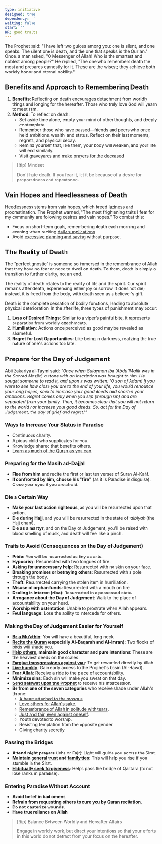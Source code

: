 ```yaml
---
type: initiative
designed: true
dependency: ''
waiting: false
start: ''
KR: good traits
---
```


The Prophet said: "I have left two guides among you: one is silent, and one speaks. The silent one is death, and the one that speaks is the Qur'an." Once, a man asked, "O Messenger of Allah! Who is the smartest and noblest among people?" He replied, "The one who remembers death the most and prepares earnestly for it. These are the wisest; they achieve both worldly honor and eternal nobility."

## Benefits and Approach to Remembering Death

1. **Benefits**: Reflecting on death encourages detachment from worldly things and longing for the hereafter. Those who truly love God will yearn to meet Him.
2. **Method**: To reflect on death:
	* Set aside time alone, empty your mind of other thoughts, and deeply contemplate.
	* Remember those who have passed—friends and peers who once held ambitions, wealth, and status. Reflect on their last moments, regrets, and physical decay.
	* Remind yourself that, like them, your body will weaken, and your life will end similarly.
	* [Visit graveyards](Processes/Visit%20the%20dead.md) and [make prayers for the deceased](Processes/Supplicate%20for%20other%20people%20alive%20or%20dead.md)

> [!tip] Mindset
> 
> 
> Don't hate death. If you fear it, let it be because of a desire for preparedness and repentance.
> 


## Vain Hopes and Heedlessness of Death

Heedlessness stems from vain hopes, which breed laziness and procrastination. The Prophet warned, "The most frightening traits I fear for my community are following desires and vain hopes." To combat this:

* Focus on short-term goals, remembering death each morning and evening when reciting [daily supplications](Processes/Say%20morning,%20evening%20and%20before%20sleeping%20supplications.md).
* Avoid [excessive planning and saving](Processes/Small%20hopes%20when%20planning%20and%20saving.md) without purpose.

## The Reality of Death

The "perfect gnostic" is someone so immersed in the remembrance of Allah that they have no fear or need to dwell on death. To them, death is simply a transition to further clarity, not an end.

The reality of death relates to the reality of life and the spirit. Our spirit remains after death, experiencing either joy or sorrow. It does not die; instead, it is freed from the body, with death seen as a believer's gift.

Death is the complete cessation of bodily functions, leading to absolute physical deterioration. In the afterlife, three types of punishment may occur:

1. **Loss of Desired Things**: Similar to a viper's painful bite, it represents separation from worldly attachments.
2. **Humiliation**: Actions once perceived as good may be revealed as shameful.
3. **Regret for Lost Opportunities**: Like being in darkness, realizing the true nature of one's actions too late.

## Prepare for the Day of Judgement

Abii Zakariya al-Taymi said: *"Once when Sulayman Ibn 'Abdu'lMalik was in the Sacred Masjid, a stone with an inscription was brought to him. He sought someone to read it, and upon it was written: 'O son of Adam! If you were to see how close you are to the end of your life, you would renounce your long hopes, seek to increase your good deeds and shorten your ambitions. Regret comes only when you slip (through sin) and are separated from your family. Then, it becomes clear that you will not return to the world nor increase your good deeds. So, act for the Day of Judgement, the day of grief and regret.'"*

### Ways to Increase Your Status in Paradise

* Continuous charity.
* A pious child who supplicates for you.
* Knowledge shared that benefits others.
* [Learn as much of the Quran as you can](Processes/Learn%20and%20review%20the%20quran.md).

### Preparing for the Masih ad-Dajjal

* **Flee from him** and recite the first or last ten verses of Surah Al-Kahf.
* **If confronted by him, choose his "fire"** (as it is Paradise in disguise). Close your eyes if you are afraid.

### Die a Certain Way

* **Make your last action righteous**, as you will be resurrected upon that action.
* **Die during Hajj**, and you will be resurrected in the state of *talbiyah* (the Hajj chant).
* **Die as a martyr**, and on the Day of Judgement, you'll be raised with blood smelling of musk, and death will feel like a pinch.

### Traits to Avoid (Consequences on the Day of Judgement)

* **Pride**: You will be resurrected as tiny as ants.
* **Hypocrisy**: Resurrected with two tongues of fire.
* **Asking for unnecessary help**: Resurrected with no skin on your face.
* **Breaking promises or betraying others**: Resurrected with a pole through the body.
* **Theft**: Resurrected carrying the stolen item in humiliation.
* **Misuse of orphan funds**: Resurrected with a mouth on fire.
* **Dealing in interest (riba)**: Resurrected in a possessed state.
* **Arrogance about the Day of Judgement**: Walk to the place of accountability on your head.
* **Worship with ostentation**: Unable to prostrate when Allah appears.
* **Foul language**: Lose the ability to intercede for others.

### Making the Day of Judgement Easier for Yourself

* [**Be a Mu’athin**](Processes/Be%20a%20muathin.md): You will have a beautiful, long neck.
* **[Recite the Quran](Processes/Recite%20the%20quran.md) (especially Al-Baqarah and Al-Imran)**: Two flocks of birds will shade you.
* **[Help others](Processes/Help%20orphans%20or%20people%20in%20need%20periodically.md), maintain good character and pure intentions**: These are the heaviest deeds on the scales.
* [**Forgive transgressions against you**](Processes/Accept%20accusations%20or%20forgive%20transgressions%20against%20you.md): To get rewarded directly by Allah.
* [**Live humbly**](Processes/Don't%20ask%20for%20help%20or%20money.md): Gain early access to the Prophet's basin (Al-Hawd).
* **Fear Allah**: Receive a ride to the place of accountability.
* **Minimize sins**: Each sin will make you sweat on that day.
* [**Send salawat upon the Prophet**](Processes/Sending%20salawat%20on%20the%20prophet.md) to receive his intercession.
* **Be from one of the seven categories** who receive shade under Allah's throne:
	* [A heart attached to the mosque](Processes/Pray%20in%20the%20mosque.md).
	* [Love others for Allah's sake](Processes/Meet%20special%20friend%20only%20for%20god's%20sake.md).
	* [Remembrance of Allah in solitude with tears](Processes/Cry%20and%20fear%20misguidance.md).
	* [Just and fair, even against oneself](Processes/Be%20just%20and%20adapt%20to%20each%20person.md).
	* Youth devoted to worship.
	* Resisting temptation from the opposite gender.
	* Giving charity secretly.

### Passing the Bridges

* **Attend night prayers** (Isha or Fajr): Light will guide you across the Sirat.
* **Maintain [general trust](Processes/Honesty,%20Trust%20and%20figurative%20language.md) and [family ties](Processes/Keeping%20family%20ties.md)**: This will help you rise if you stumble in the Sirat.
* **[Habitually seek forgiveness](Processes/Accept%20accusations%20or%20forgive%20transgressions%20against%20you.md)**: Helps pass the bridge of Qantara (to not lose ranks in paradise).

### Entering Paradise Without Account

* **Avoid belief in bad omens**.
* **Refrain from requesting others to cure you by Quran recitation**.
* **Do not cauterize wounds**.
* **Have true reliance on Allah**

> [!tip] Balance Between Worldly and Hereafter Affairs
> 
> 
> Engage in worldly work, but direct your intentions so that your efforts in this world do not detract from your focus on the hereafter.
> 

